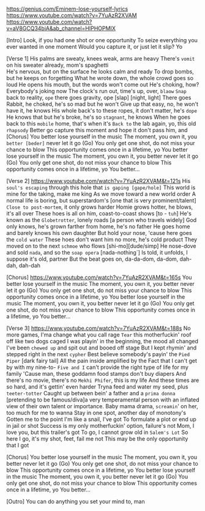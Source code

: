 https://genius.com/Eminem-lose-yourself-lyrics
https://www.youtube.com/watch?v=7YuAzR2XVAM
https://www.youtube.com/watch?v=aV8GCQ34biA&ab_channel=HIPHOPMIX

[Intro]
Look, if you had one shot or one opportunity
To seize everything you ever wanted in one moment
Would you capture it, or just let it slip? Yo

[Verse 1]
His palms are sweaty, knees weak, arms are heavy
There's `vomit` on his sweater already, mom's spaghetti    
He's nervous, but on the surface he looks calm and ready
To drop bombs, but he keeps on forgetting
What he wrote down, the whole crowd goes so loud
He opens his mouth, but the words won't come out
He's choking, how? Everybody's joking now
The clock's run out, time's up, over, `blaow`
`Snap` back to reality, `ope` there goes gravity, ope        [slap] [night, light]
There goes Rabbit, he choked, he's so mad but he won't
Give up that easy, no, he won't have it, he knows
His whole back's to these ropes, it don't matter, he's `dope`
He knows that but he's broke, he's so `stagnant`, he knows
When he goes back to this `mobile` home, that's when it's
`Back to` the lab again, yo, this old `rhapsody`
Better go capture this moment and hope it don't pass him, and
[Chorus]
You better lose yourself in the music
The moment, you own it, you `better [beder]` never let it go (Go)
You only get one shot, do not miss your chance to blow
This opportunity comes once in a lifetime, yo
You better lose yourself in the music
The moment, you own it, you better never let it go (Go)
You only get one shot, do not miss your chance to blow
This opportunity comes once in a lifetime, yo
You better…

[Verse 2] https://www.youtube.com/watch?v=7YuAzR2XVAM&t=121s
His `soul's escaping` through this hole that `is gaping [gape/hole]`
This world is mine for the taking, make me king
As we move toward a new world order
A normal life is boring, but superstardom's     [one that is very prominent/talent]
`Close to post-mortem`, it only grows harder
Homie grows hotter, he blows, it's all over
These hoes is all on him, coast-to-coast shows    [to - `tuh`]
He's known as the `Globetrotter`, lonely roads      [a person who travels widely]
God only knows, he's grown farther from home, he's no father
He goes home and barely knows his own daughter
But hold your nose, 'cause here goes the `cold water`
These hoes don't want him no more, he's cold product
They moved on to the next `schmoe` who flows        [shi-mo][dude/simp]
He nose-dove and sold `nada`, and so the `soap opera`     [nada-nothing`]
Is told, it unfolds, I suppose it's old, partner
But the beat goes on, da-da-dom, da-dom, dah-dah, dah-dah

[Chorus] https://www.youtube.com/watch?v=7YuAzR2XVAM&t=165s
You better lose yourself in the music
The moment, you own it, you better never let it go (Go)
You only get one shot, do not miss your chance to blow
This opportunity comes once in a lifetime, yo
You better lose yourself in the music
The moment, you own it, you better never let it go (Go)
You only get one shot, do not miss your chance to blow
This opportunity comes once in a lifetime, yo
You better…

[Verse 3] https://www.youtube.com/watch?v=7YuAzR2XVAM&t=188s
No more games, I'ma change what you call rage
`Tear` this motherfuckin' roof off like two dogs caged
I was playin' in the beginning, the mood all changed
I've been `chewed up` and spit out and booed off stage
But I kept rhymin' and stepped right in the next `cypher`
Best believe somebody's payin' the `Pied Piper`          [dark fairy tail]
All the pain inside amplified by the
Fact that I can't get by with my nine-to-
`Five and I` can't provide the right type of life for my family
'Cause man, these goddamn food stamps don't buy diapers
And there's no movie, there's no `Mekhi Phifer`, this is my life
And these times are so hard, and it's gettin' even harder
Tryna feed and water my seed, plus `teeter-totter`
Caught up between bein' a father and a `prima donna`  [pretending to be famous/diva]a very temperamental person with an inflated view of their own talent or importance.
Baby mama drama, `screamin`' on her, too much for me to wanna
Stay in one spot, another day of monotony's
Gotten me to the point I'm like a snail, I've got
To formulate a plot or end up in jail or shot
Success is my only motherfuckin' option, failure's not
Mom, I love you, but this trailer's got
To go, I cannot grow old in `Salem's Lot`
So here I go, it's my shot, feet, fail me not
This may be the only opportunity that I got

[Chorus]
You better lose yourself in the music
The moment, you own it, you better never let it go (Go)
You only get one shot, do not miss your chance to blow
This opportunity comes once in a lifetime, yo
You better lose yourself in the music
The moment, you own it, you better never let it go (Go)
You only get one shot, do not miss your chance to blow
This opportunity comes once in a lifetime, yo
You better…

[Outro]
You can do anything you set your mind to, man